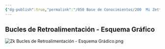 ```yaml
---
{"dg-publish":true,"permalink":"/050 Base de Conocimientos/200  Mi Zettelkasten/100 Docencia/Org1/2025/Clase 04 Dinámica de Sistemas/Zk Bucles de Retroalimentación - Esquema Gráfico/","tags":["digitalGarden","dinámicaDeSistemas"]}
---
```


## Bucles de Retroalimentación - Esquema Gráfico

![Zk Bucles de Retroalimentación - Esquema Grádico.png](/img/user/050%20Base%20de%20Conocimientos/200%20%20Mi%20Zettelkasten/100%20Docencia/Org1/2025/Clase%2003%20Sinergia%20y%20Recursividad/000%20Adjuntos/Zk%20Bucles%20de%20Retroalimentaci%C3%B3n%20-%20Esquema%20Gr%C3%A1dico.png)